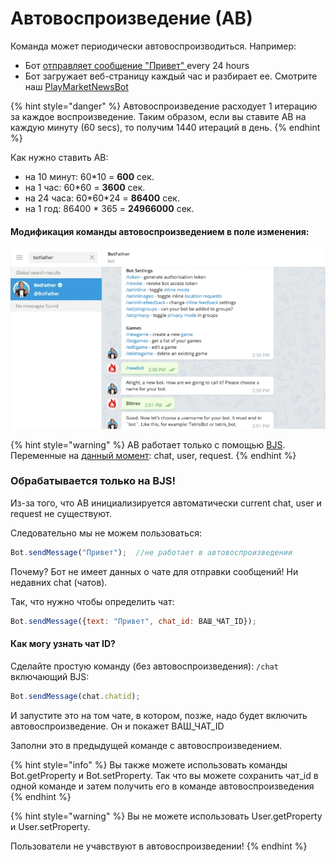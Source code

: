 # Автовоспроизведение \(АВ\)

Команда может периодически автовоспроизводиться. Например:

* Бот [отправляет сообщение "Привет" ](https://help.bots.business/store/welcome-bot#good-morning-every-day)every 24 hours
* Бот загружает веб-страницу каждый час и разбирает ее. Смотрите наш [PlayMarketNewsBot](https://telegram.me/PlayMarketNewsBot)

{% hint style="danger" %}
Автовоспроизведение расходует 1 итерацию за каждое воспроизведение. Таким образом, если вы ставите АВ на каждую минуту \(60 secs\), то получим 1440 итераций в день.
{% endhint %}

Как нужно ставить АВ:

* на 10 минут: 60\*10 = **600** сек.
* на 1 час: 60\*60 = **3600** сек.
* на 24 часа: 60\*60\*24 = **86400** сек.
* на 1 год: 86400 \* 365 = **24966000** сек.

#### Модификация команды автовоспроизведением в поле изменения:

![Команда может быть модифицирована АВ в поле для изменения](../.gitbook/assets/image%20%2834%29.png)



{% hint style="warning" %}
АВ работает только с помощью [BJS](https://help.bots.business/scenarios-and-bjs). Переменные на [данный момент](https://help.bots.business/scenarios-and-bjs/variables): chat, user, request.
{% endhint %}

### Обрабатывается только на BJS!

Из-за того, что АВ  инициализируется автоматически current chat, user и request не существуют. 

Следовательно мы не можем пользоваться:

```javascript
Bot.sendMessage("Привет");  //не работает в автовоспроизведении
```

Почему? Бот не имеет данных о чате для отправки сообщений! Ни недавних chat (чатов).

Так, что нужно чтобы определить чат:

```javascript
Bot.sendMessage({text: "Привет", chat_id: ВАШ_ЧAT_ID});
```

#### Как могу узнать чат ID?

Сделайте простую команду \(без автовоспроизведения\): `/chat` включающий BJS:

```javascript
Bot.sendMessage(chat.chatid);
```

И запустите это на том чате, в котором, позже, надо будет включить автовоспроизведение. Он и покажет ВАШ\_ЧAT\_ID

Заполни это в предыдущей команде с автовоспроизведением.



{% hint style="info" %}
Вы также можете использовать команды Bot.getProperty и Bot.setProperty. Так что вы можете сохранить чат\_id в одной команде и затем получить его в команде автовоспроизведения 
{% endhint %}

{% hint style="warning" %}
Вы не можете использовать User.getProperty и User.setProperty. 

Пользователи не учавствуют в автовоспроизведении!
{% endhint %}









